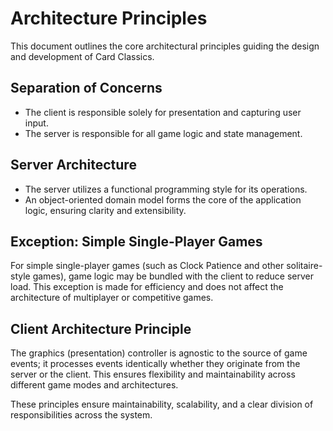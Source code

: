# Architecture Principles

This document outlines the core architectural principles guiding the design and development of Card Classics.

## Separation of Concerns
- The client is responsible solely for presentation and capturing user input.
- The server is responsible for all game logic and state management.

## Server Architecture
- The server utilizes a functional programming style for its operations.
- An object-oriented domain model forms the core of the application logic, ensuring clarity and extensibility.


## Exception: Simple Single-Player Games

For simple single-player games (such as Clock Patience and other solitaire-style games), game logic may be bundled with the client to reduce server load. This exception is made for efficiency and does not affect the architecture of multiplayer or competitive games.


## Client Architecture Principle

The graphics (presentation) controller is agnostic to the source of game events; it processes events identically whether they originate from the server or the client. This ensures flexibility and maintainability across different game modes and architectures.

These principles ensure maintainability, scalability, and a clear division of responsibilities across the system.
